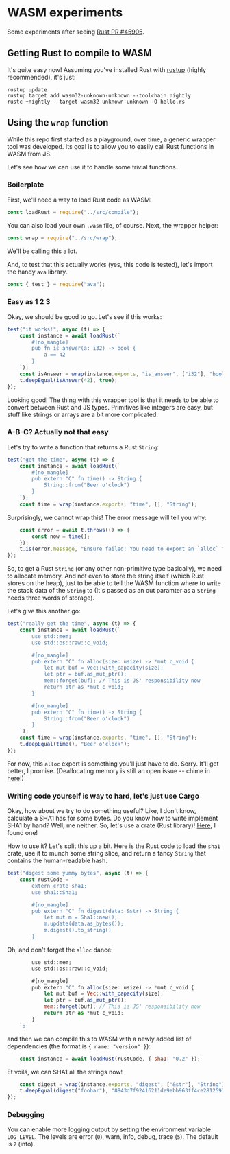 # WASM experiments

Some experiments after seeing [Rust PR #45905].

[Rust PR #45905]: https://github.com/rust-lang/rust/pull/45905

## Getting Rust to compile to WASM

It's quite easy now!
Assuming you've installed Rust with [rustup] (highly recommended), it's just:

```
rustup update
rustup target add wasm32-unknown-unknown --toolchain nightly
rustc +nightly --target wasm32-unknown-unknown -O hello.rs
```

[rustup]: https://www.rustup.rs

## Using the `wrap` function

While this repo first started as a playground,
over time, a generic wrapper tool was developed.
Its goal is to allow you to easily call Rust functions in WASM from JS.

Let's see how we can use it to handle some trivial functions.

### Boilerplate

First, we'll need a way to load Rust code as WASM:

```js
const loadRust = require("../src/compile");
```

You can also load your own `.wasm` file, of course.
Next, the wrapper helper:

```js
const wrap = require("../src/wrap");
```

We'll be calling this a lot.

And, to test that this actually works (yes, this code is tested),
let's import the handy `ava` library.

```js
const { test } = require("ava");
```

### Easy as 1 2 3

Okay, we should be good to go. Let's see if this works:

```js
test("it works!", async (t) => {
    const instance = await loadRust(`
        #[no_mangle]
        pub fn is_answer(a: i32) -> bool {
            a == 42
        }
    `);
    const isAnswer = wrap(instance.exports, "is_answer", ["i32"], "bool");
    t.deepEqual(isAnswer(42), true);
});
```

Looking good!
The thing with this wrapper tool is that it needs to be able
to convert between Rust and JS types.
Primitives like integers are easy,
but stuff like strings or arrays are a bit more complicated.

### A-B-C? Actually not that easy

Let's try to write a function that returns a Rust `String`:

```js
test("get the time", async (t) => {
    const instance = await loadRust(`
        #[no_mangle]
        pub extern "C" fn time() -> String {
            String::from("Beer o'clock")
        }
    `);
    const time = wrap(instance.exports, "time", [], "String");
```

Surprisingly, we cannot wrap this!
The error message will tell you why:

```js
    const error = await t.throws(() => {
        const now = time();
    });
    t.is(error.message, "Ensure failed: You need to export an `alloc` function to get strings from WASM");
});
```

So, to get a Rust `String` (or any other non-primitive type basically), we need to allocate memory.
And not even to store the string itself (which Rust stores on the heap),
just to be able to tell the WASM function where to write the stack data of the `String` to
(It's passed as an out paramter as a `String` needs three words of storage).

Let's give this another go:

```js
test("really get the time", async (t) => {
    const instance = await loadRust(`
        use std::mem;
        use std::os::raw::c_void;

        #[no_mangle]
        pub extern "C" fn alloc(size: usize) -> *mut c_void {
            let mut buf = Vec::with_capacity(size);
            let ptr = buf.as_mut_ptr();
            mem::forget(buf); // This is JS' responsibility now
            return ptr as *mut c_void;
        }

        #[no_mangle]
        pub extern "C" fn time() -> String {
            String::from("Beer o'clock")
        }
    `);
    const time = wrap(instance.exports, "time", [], "String");
    t.deepEqual(time(), "Beer o'clock");
});
```

For now, this `alloc` export is something you'll just have to do. Sorry.
It'll get better, I promise.
(Deallocating memory is still an open issue -- chime in [here][issue-7]!)

[issue-7]: https://github.com/killercup/wasm-experiments/issues/7

### Writing code yourself is way to hard, let's just use Cargo

Okay, how about we try to do something useful?
Like, I don't know, calculate a SHA1 has for some bytes.
Do you know how to write implement SHA1 by hand? Well, me neither.
So, let's use a crate (Rust library)! [Here][sha1], I found one!

[sha1]: https://crates.io/crates/sha1

How to use it? Let's split this up a bit.
Here is the Rust code to load the `sha1` crate,
use it to munch some string slice,
and return a fancy `String` that contains the human-readable hash.

```js
test("digest some yummy bytes", async (t) => {
    const rustCode = `
        extern crate sha1;
        use sha1::Sha1;

        #[no_mangle]
        pub extern "C" fn digest(data: &str) -> String {
            let mut m = Sha1::new();
            m.update(data.as_bytes());
            m.digest().to_string()
        }
```

Oh, and don't forget the `alloc` dance:

```js
        use std::mem;
        use std::os::raw::c_void;

        #[no_mangle]
        pub extern "C" fn alloc(size: usize) -> *mut c_void {
            let mut buf = Vec::with_capacity(size);
            let ptr = buf.as_mut_ptr();
            mem::forget(buf); // This is JS' responsibility now
            return ptr as *mut c_void;
        }
    `;
```

and then we can compile this to WASM with a newly added list of dependencies
(the format is `{ name: "version" }`):

```js    
    const instance = await loadRust(rustCode, { sha1: "0.2" });
```

Et voilá, we can SHA1 all the strings now!

```js    
    const digest = wrap(instance.exports, "digest", ["&str"], "String");
    t.deepEqual(digest("foobar"), "8843d7f92416211de9ebb963ff4ce28125932878");
});
``` 

### Debugging

You can enable more logging output by setting the environment variable `LOG_LEVEL`.
The levels are error (`0`), warn, info, debug, trace (`5`).
The default is `2` (info).
